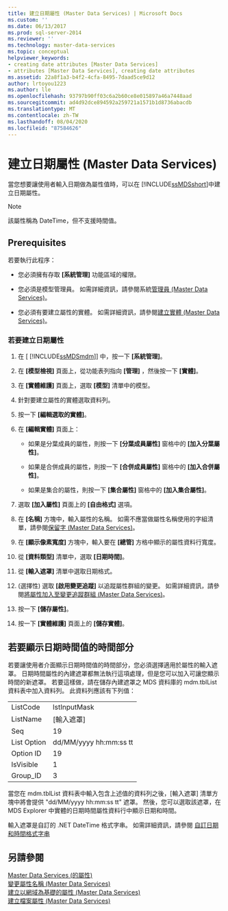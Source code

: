 ```yaml
---
title: 建立日期屬性 (Master Data Services) | Microsoft Docs
ms.custom: ''
ms.date: 06/13/2017
ms.prod: sql-server-2014
ms.reviewer: ''
ms.technology: master-data-services
ms.topic: conceptual
helpviewer_keywords:
- creating date attributes [Master Data Services]
- attributes [Master Data Services], creating date attributes
ms.assetid: 22a8f1a3-b4f2-4cfa-8495-7daad5ce9d12
author: lrtoyou1223
ms.author: lle
ms.openlocfilehash: 93797b90ff03c6a2b60ce8e015897a46a7448aad
ms.sourcegitcommit: ad4d92dce894592a259721a1571b1d8736abacdb
ms.translationtype: MT
ms.contentlocale: zh-TW
ms.lasthandoff: 08/04/2020
ms.locfileid: "87584626"
---
```

# <a name="create-a-date-attribute-master-data-services"></a>建立日期屬性 (Master Data Services)
  當您想要讓使用者輸入日期做為屬性值時，可以在 [!INCLUDE[ssMDSshort](../includes/ssmdsshort-md.md)]中建立日期屬性。  
  
> [!NOTE]  
>  該屬性稱為 DateTime，但不支援時間值。  
  
## <a name="prerequisites"></a>Prerequisites  
 若要執行此程序：  
  
-   您必須擁有存取 **[系統管理]** 功能區域的權限。  
  
-   您必須是模型管理員。 如需詳細資訊，請參閱系統[管理員 &#40;Master Data Services&#41;](administrators-master-data-services.md)。  
  
-   您必須有要建立屬性的實體。 如需詳細資訊，請參閱[建立實體 &#40;Master Data Services&#41;](../../2014/master-data-services/create-an-entity-master-data-services.md)。  
  
### <a name="to-create-a-date-attribute"></a>若要建立日期屬性  
  
1.  在 [ [!INCLUDE[ssMDSmdm](../includes/ssmdsmdm-md.md)]] 中，按一下 **[系統管理]**。  
  
2.  在 **[模型檢視]** 頁面上，從功能表列指向 **[管理]** ，然後按一下 **[實體]**。  
  
3.  在 **[實體維護]** 頁面上，選取 **[模型]** 清單中的模型。  
  
4.  針對要建立屬性的實體選取資料列。  
  
5.  按一下 **[編輯選取的實體]**。  
  
6.  在 **[編輯實體]** 頁面上：  
  
    -   如果是分葉成員的屬性，則按一下 **[分葉成員屬性]** 窗格中的 **[加入分葉屬性]**。  
  
    -   如果是合併成員的屬性，則按一下 **[合併成員屬性]** 窗格中的 **[加入合併屬性]**。  
  
    -   如果是集合的屬性，則按一下 **[集合屬性]** 窗格中的 **[加入集合屬性]**。  
  
7.  選取 **[加入屬性]** 頁面上的 **[自由格式]** 選項。  
  
8.  在 **[名稱]** 方塊中，輸入屬性的名稱。 如需不應當做屬性名稱使用的字組清單，請參閱[保留字 &#40;Master Data Services&#41;](../../2014/master-data-services/reserved-words-master-data-services.md)。  
  
9. 在 **[顯示像素寬度]** 方塊中，輸入要在 **[總管]** 方格中顯示的屬性資料行寬度。  
  
10. 從 **[資料類型]** 清單中，選取 **[日期時間]**。  
  
11. 從 **[輸入遮罩]** 清單中選取日期格式。  
  
12. (選擇性) 選取 **[啟用變更追蹤]** 以追蹤屬性群組的變更。 如需詳細資訊，請參閱[將屬性加入至變更追蹤群組 &#40;Master Data Services&#41;](../../2014/master-data-services/add-attributes-to-a-change-tracking-group-master-data-services.md)。  
  
13. 按一下 **[儲存屬性]**。  
  
14. 按一下 **[實體維護]** 頁面上的 **[儲存實體]**。  
  
## <a name="to-display-the-time-portion-of-a-datetime-value"></a>若要顯示日期時間值的時間部分  
 若要讓使用者介面顯示日期時間值的時間部分，您必須選擇適用於屬性的輸入遮罩。 日期時間屬性的內建遮罩都無法執行這項處理，但是您可以加入可讓您顯示時間的新遮罩。 若要這樣做，請在儲存內建遮罩之 MDS 資料庫的 mdm.tblList 資料表中加入資料列。 此資料列應該有下列值：  
  
|||  
|-|-|  
|ListCode|lstInputMask|  
|ListName|[輸入遮罩]|  
|Seq|19|  
|List Option|dd/MM/yyyy hh:mm:ss tt|  
|Option ID|19|  
|IsVisible|1|  
|Group_ID|3|  
  
 當您在 mdm.tblList 資料表中輸入包含上述值的資料列之後，[輸入遮罩] 清單方塊中將會提供 "dd/MM/yyyy hh:mm:ss tt" 遮罩。 然後，您可以選取該遮罩，在 MDS Explorer 中實體的日期時間屬性資料行中顯示日期和時間。  
  
 輸入遮罩是自訂的 .NET DateTime 格式字串。 如需詳細資訊，請參閱 [自訂日期和時間格式字串](https://msdn.microsoft.com/library/8kb3ddd4\(v=vs.110\).aspx)  
  
## <a name="see-also"></a>另請參閱  
 [Master Data Services &#40;的屬性&#41;](../../2014/master-data-services/attributes-master-data-services.md)   
 [變更屬性名稱 &#40;Master Data Services&#41;](change-an-attribute-name-and-data-type-master-data-services.md)   
 [建立以網域為基礎的屬性 &#40;Master Data Services&#41;](../../2014/master-data-services/create-a-domain-based-attribute-master-data-services.md)   
 [建立檔案屬性 &#40;Master Data Services&#41;](../../2014/master-data-services/create-a-file-attribute-master-data-services.md)  
  
  

